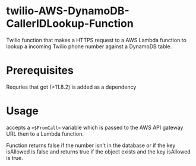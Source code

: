# twilio-AWS-DynamoDB-CallerIDLookup-Function
Twilio function that makes a HTTPS request to a AWS Lambda function to lookup a incoming Twilio phone number against a DynamoDB table.

# Prerequisites
Requries that got (>11.8.2) is added as a dependency

# Usage
accepts a `<$FromCall>` variable which is passed to the AWS API gateway URL then to a Lambda function.

Function returns false if the number isn't in the database or if the key isAllowed is false and returns true if the object exists and the key isAllowed is true.
